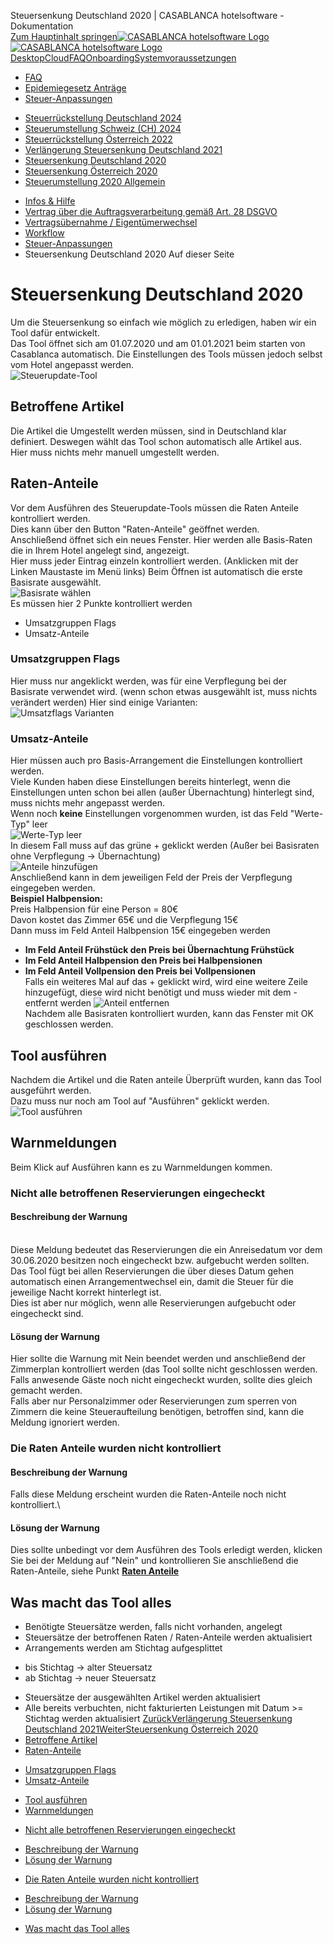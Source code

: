 Steuersenkung Deutschland 2020 | CASABLANCA hotelsoftware - Dokumentation  
[Zum Hauptinhalt springen](https://docs.casablanca.at/faq/change_of_taxes/tax_cut_ger_2020/#__docusaurus_skipToContent_fallback)[![CASABLANCA hotelsoftware Logo](https://docs.casablanca.at/img/logo.png) ![CASABLANCA hotelsoftware Logo](https://docs.casablanca.at/img/Casablanca_LOGO_2022_neg.png)](https://docs.casablanca.at/) [Desktop](https://docs.casablanca.at/desktop/desktop/)[Cloud](https://docs.casablanca.at/cloud/cloud_systems/)[FAQ](https://docs.casablanca.at/faq)[Onboarding](https://docs.casablanca.at/onboarding/fiscalization)[Systemvoraussetzungen](https://docs.casablanca.at/system_requirements)  
* [FAQ](https://docs.casablanca.at/faq/)
* [Epidemiegesetz Anträge](https://docs.casablanca.at/faq/epidemic_law/)
* [Steuer-Anpassungen](https://docs.casablanca.at/faq/change_of_taxes/)
+ [Steuerrückstellung Deutschland 2024](https://docs.casablanca.at/faq/change_of_taxes/tax_cut_ger_2024)
+ [Steuerumstellung Schweiz (CH) 2024](https://docs.casablanca.at/faq/change_of_taxes/tax_cut_ch_2024)
+ [Steuerrückstellung Österreich 2022](https://docs.casablanca.at/faq/change_of_taxes/tax_cut_2022)
+ [Verlängerung Steuersenkung Deutschland 2021](https://docs.casablanca.at/faq/change_of_taxes/tax_cut_ger_2021)
+ [Steuersenkung Deutschland 2020](https://docs.casablanca.at/faq/change_of_taxes/tax_cut_ger_2020)
+ [Steuersenkung Österreich 2020](https://docs.casablanca.at/faq/change_of_taxes/tax_cut_2020)
+ [Steuerumstellung 2020 Allgemein](https://docs.casablanca.at/faq/change_of_taxes/tax_cut_2020_manual)
* [Infos & Hilfe](https://docs.casablanca.at/faq/info_help/block_vacancies)
* [Vertrag über die Auftragsverarbeitung gemäß Art. 28 DSGVO](https://docs.casablanca.at/faq/dsgvo/)
* [Vertragsübernahme / Eigentümerwechsel](https://docs.casablanca.at/faq/customer_change/)
* [Workflow](https://docs.casablanca.at/faq/workflow/)  
* [Steuer-Anpassungen](https://docs.casablanca.at/faq/change_of_taxes/)
* Steuersenkung Deutschland 2020
Auf dieser Seite

# Steuersenkung Deutschland 2020  
Um die Steuersenkung so einfach wie möglich zu erledigen, haben wir ein Tool dafür entwickelt.  
Das Tool öffnet sich am 01.07.2020 und am 01.01.2021 beim starten von Casablanca automatisch. Die Einstellungen des Tools müssen jedoch selbst vom Hotel angepasst werden.  
![Steuerupdate-Tool](https://docs.casablanca.at/assets/images/tax_tool-6ee8e19da74a78945fb990d6cf9b3683.png "Steuerupdate-Tool")

## Betroffene Artikel[](https://docs.casablanca.at/faq/change_of_taxes/tax_cut_ger_2020/#betroffene-artikel "Direkter Link zu Betroffene Artikel")  
Die Artikel die Umgestellt werden müssen, sind in Deutschland klar definiert. Deswegen wählt das Tool schon automatisch alle Artikel aus.\
Hier muss nichts mehr manuell umgestellt werden.

## Raten-Anteile[](https://docs.casablanca.at/faq/change_of_taxes/tax_cut_ger_2020/#raten-anteile "Direkter Link zu Raten-Anteile")  
Vor dem Ausführen des Steuerupdate-Tools müssen die Raten Anteile kontrolliert werden.  
Dies kann über den Button "Raten-Anteile" geöffnet werden.  
Anschließend öffnet sich ein neues Fenster. Hier werden alle Basis-Raten die in Ihrem Hotel angelegt sind, angezeigt.  
Hier muss jeder Eintrag einzeln kontrolliert werden. (Anklicken mit der Linken Maustaste im Menü links) Beim Öffnen ist automatisch die erste Basisrate ausgewählt.\
![Basisrate wählen](https://docs.casablanca.at/assets/images/choose_base_rate-c106f106900a18216bf181cf8efae8a8.gif "Basisrate wählen")  
Es müssen hier 2 Punkte kontrolliert werden  
* Umsatzgruppen Flags
* Umsatz-Anteile

### Umsatzgruppen Flags[](https://docs.casablanca.at/faq/change_of_taxes/tax_cut_ger_2020/#umsatzgruppen-flags "Direkter Link zu Umsatzgruppen Flags")  
Hier muss nur angeklickt werden, was für eine Verpflegung bei der Basisrate verwendet wird. (wenn schon etwas ausgewählt ist, muss nichts verändert werden)
Hier sind einige Varianten:\
![Umsatzflags Varianten](https://docs.casablanca.at/assets/images/sales_groups_flags-cafdf34a6cf52ec167c920a1cde70570.png "Umsatzflags Varianten")

### Umsatz-Anteile[](https://docs.casablanca.at/faq/change_of_taxes/tax_cut_ger_2020/#umsatz-anteile "Direkter Link zu Umsatz-Anteile")  
Hier müssen auch pro Basis-Arrangement die Einstellungen kontrolliert werden.\
Viele Kunden haben diese Einstellungen bereits hinterlegt, wenn die Einstellungen unten schon bei allen (außer Übernachtung) hinterlegt sind, muss nichts mehr angepasst werden.  
Wenn noch **keine** Einstellungen vorgenommen wurden, ist das Feld "Werte-Typ" leer\
![Werte-Typ leer](https://docs.casablanca.at/assets/images/value_shares_empty-300300eae9f2e548674dbdb8120bb1ca.png "Werte-Typ leer")  
In diesem Fall muss auf das grüne + geklickt werden (Außer bei Basisraten ohne Verpflegung -> Übernachtung)\
![Anteile hinzufügen](https://docs.casablanca.at/assets/images/add_share-c24935619b2e2a13cbbc4e4497cabc83.gif "Anteile hinzufügen") \
Anschließend kann in dem jeweiligen Feld der Preis der Verpflegung eingegeben werden.  
**Beispiel Halbpension:**\
Preis Halbpension für eine Person = 80€\
Davon kostet das Zimmer 65€ und die Verpflegung 15€\
Dann muss im Feld Anteil Halbpension 15€ eingegeben werden  
* **Im Feld Anteil Frühstück den Preis bei Übernachtung Frühstück**
* **Im Feld Anteil Halbpension den Preis bei Halbpensionen**
* **Im Feld Anteil Vollpension den Preis bei Vollpensionen**  
Falls ein weiteres Mal auf das + geklickt wird, wird eine weitere Zeile hinzugefügt, diese wird nicht benötigt und muss wieder mit dem - entfernt werden
![Anteil entfernen](https://docs.casablanca.at/assets/images/delete_share-51f4627fbe6d75ad1469af631dffe2a4.png "Anteil entfernen")  
Nachdem alle Basisraten kontrolliert wurden, kann das Fenster mit OK geschlossen werden.

## Tool ausführen[](https://docs.casablanca.at/faq/change_of_taxes/tax_cut_ger_2020/#tool-ausführen "Direkter Link zu Tool ausführen")  
Nachdem die Artikel und die Raten anteile Überprüft wurden, kann das Tool ausgeführt werden.\
Dazu muss nur noch am Tool auf "Ausführen" geklickt werden.\
![Tool ausführen](https://docs.casablanca.at/assets/images/execute_tool-b3a3155b408e559ae6d0235712e0c783.png "Tool ausführen")

## Warnmeldungen[](https://docs.casablanca.at/faq/change_of_taxes/tax_cut_ger_2020/#warnmeldungen "Direkter Link zu Warnmeldungen")  
Beim Klick auf Ausführen kann es zu Warnmeldungen kommen.

### Nicht alle betroffenen Reservierungen eingecheckt[](https://docs.casablanca.at/faq/change_of_taxes/tax_cut_ger_2020/#nicht-alle-betroffenen-reservierungen-eingecheckt "Direkter Link zu Nicht alle betroffenen Reservierungen eingecheckt")  
#### Beschreibung der Warnung[](https://docs.casablanca.at/faq/change_of_taxes/tax_cut_ger_2020/#beschreibung-der-warnung "Direkter Link zu Beschreibung der Warnung")  
\
Diese Meldung bedeutet das Reservierungen die ein Anreisedatum vor dem 30.06.2020 besitzen noch eingecheckt bzw. aufgebucht werden sollten.\
Das Tool fügt bei allen Reservierungen die über dieses Datum gehen automatisch einen Arrangementwechsel ein, damit die Steuer für die jeweilige Nacht korrekt hinterlegt ist.  
Dies ist aber nur möglich, wenn alle Reservierungen aufgebucht oder eingecheckt sind.  
#### Lösung der Warnung[](https://docs.casablanca.at/faq/change_of_taxes/tax_cut_ger_2020/#lösung-der-warnung "Direkter Link zu Lösung der Warnung")  
Hier sollte die Warnung mit Nein beendet werden und anschließend der Zimmerplan kontrolliert werden (das Tool sollte nicht geschlossen werden.\
Falls anwesende Gäste noch nicht eingecheckt wurden, sollte dies gleich gemacht werden.\
Falls aber nur Personalzimmer oder Reservierungen zum sperren von Zimmern die keine Steueraufteilung benötigen, betroffen sind, kann die Meldung ignoriert werden.

### Die Raten Anteile wurden nicht kontrolliert[](https://docs.casablanca.at/faq/change_of_taxes/tax_cut_ger_2020/#die-raten-anteile-wurden-nicht-kontrolliert "Direkter Link zu Die Raten Anteile wurden nicht kontrolliert")  
#### Beschreibung der Warnung[](https://docs.casablanca.at/faq/change_of_taxes/tax_cut_ger_2020/#beschreibung-der-warnung-1 "Direkter Link zu Beschreibung der Warnung")  
Falls diese Meldung erscheint wurden die Raten-Anteile noch nicht kontrolliert.\  
#### Lösung der Warnung[](https://docs.casablanca.at/faq/change_of_taxes/tax_cut_ger_2020/#lösung-der-warnung-1 "Direkter Link zu Lösung der Warnung")  
Dies sollte unbedingt vor dem Ausführen des Tools erledigt werden, klicken Sie bei der Meldung auf "Nein" und kontrollieren Sie anschließend die Raten-Anteile, siehe Punkt **[Raten Anteile](https://docs.casablanca.at/faq/change_of_taxes/tax_cut_ger_2020/#raten-anteile)**

## Was macht das Tool alles[](https://docs.casablanca.at/faq/change_of_taxes/tax_cut_ger_2020/#was-macht-das-tool-alles "Direkter Link zu Was macht das Tool alles")  
* Benötigte Steuersätze werden, falls nicht vorhanden, angelegt
* Steuersätze der betroffenen Raten / Raten-Anteile werden aktualisiert
* Arrangements werden am Stichtag aufgesplittet
+ bis Stichtag -> alter Steuersatz
+ ab Stichtag -> neuer Steuersatz
* Steuersätze der ausgewählten Artikel werden aktualisiert
* Alle bereits verbuchten, nicht fakturierten Leistungen mit Datum >= Stichtag werden aktualisiert
[ZurückVerlängerung Steuersenkung Deutschland 2021](https://docs.casablanca.at/faq/change_of_taxes/tax_cut_ger_2021)[WeiterSteuersenkung Österreich 2020](https://docs.casablanca.at/faq/change_of_taxes/tax_cut_2020)  
* [Betroffene Artikel](https://docs.casablanca.at/faq/change_of_taxes/tax_cut_ger_2020/#betroffene-artikel)
* [Raten-Anteile](https://docs.casablanca.at/faq/change_of_taxes/tax_cut_ger_2020/#raten-anteile)
+ [Umsatzgruppen Flags](https://docs.casablanca.at/faq/change_of_taxes/tax_cut_ger_2020/#umsatzgruppen-flags)
+ [Umsatz-Anteile](https://docs.casablanca.at/faq/change_of_taxes/tax_cut_ger_2020/#umsatz-anteile)
* [Tool ausführen](https://docs.casablanca.at/faq/change_of_taxes/tax_cut_ger_2020/#tool-ausführen)
* [Warnmeldungen](https://docs.casablanca.at/faq/change_of_taxes/tax_cut_ger_2020/#warnmeldungen)
+ [Nicht alle betroffenen Reservierungen eingecheckt](https://docs.casablanca.at/faq/change_of_taxes/tax_cut_ger_2020/#nicht-alle-betroffenen-reservierungen-eingecheckt)
- [Beschreibung der Warnung](https://docs.casablanca.at/faq/change_of_taxes/tax_cut_ger_2020/#beschreibung-der-warnung)
- [Lösung der Warnung](https://docs.casablanca.at/faq/change_of_taxes/tax_cut_ger_2020/#lösung-der-warnung)
+ [Die Raten Anteile wurden nicht kontrolliert](https://docs.casablanca.at/faq/change_of_taxes/tax_cut_ger_2020/#die-raten-anteile-wurden-nicht-kontrolliert)
- [Beschreibung der Warnung](https://docs.casablanca.at/faq/change_of_taxes/tax_cut_ger_2020/#beschreibung-der-warnung-1)
- [Lösung der Warnung](https://docs.casablanca.at/faq/change_of_taxes/tax_cut_ger_2020/#lösung-der-warnung-1)
* [Was macht das Tool alles](https://docs.casablanca.at/faq/change_of_taxes/tax_cut_ger_2020/#was-macht-das-tool-alles)